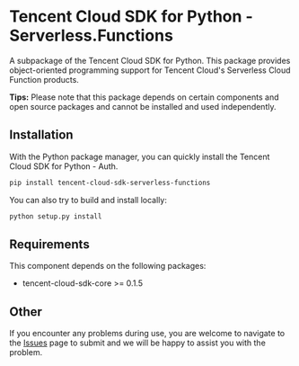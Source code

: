 # Tencent Cloud SDK for Python - Serverless.Functions
A subpackage of the Tencent Cloud SDK for Python. This package provides object-oriented programming support for Tencent Cloud's Serverless Cloud Function products.

**Tips:** Please note that this package depends on certain components and open source packages and cannot be installed and used independently.

## Installation
With the Python package manager, you can quickly install the Tencent Cloud SDK for Python - Auth.

```bash
pip install tencent-cloud-sdk-serverless-functions
```

You can also try to build and install locally:

```bash
python setup.py install
```

## Requirements
This component depends on the following packages:

- tencent-cloud-sdk-core >= 0.1.5

## Other
If you encounter any problems during use, you are welcome to navigate to the [Issues](https://github.com/nobody-night/tencent-cloud-sdk-python/issues) page to submit and we will be happy to assist you with the problem.

